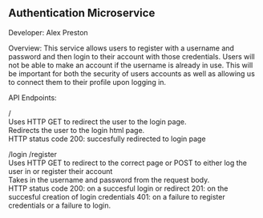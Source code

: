 ## Authentication Microservice

Developer: Alex Preston 

Overview:
This service allows users to register with a username and password and then login to their account with those credentials. Users will not be able to make an account if the username is already in use. This will be important for both the security of users accounts as well as allowing us to connect them to their profile upon logging in.

API Endpoints: 

/ \
Uses HTTP GET to redirect the user to the login page. \
Redirects the user to the login html page. \
HTTP status code 200: succesfully redirected to login page 

/login /register \
Uses HTTP GET to redirect to the correct page or POST to either log the user in or register their account \
Takes in the username and password from the request body. \
HTTP status code 200: on a succesful login or redirect 201: on the succesful creation of login credentials 401: on a failure to register credentials or a failure to login. 
